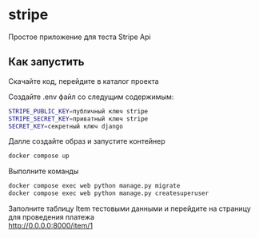 # stripe

Простое приложение для теста Stripe Api

## Как запустить

Скачайте код, перейдите в каталог проекта

Создайте .env файл со следущим содержимым:

```sh
STRIPE_PUBLIC_KEY=публичный ключ stripe
STRIPE_SECRET_KEY=приватный ключ stripe
SECRET_KEY=секретный ключ django
```

Далле создайте образ и запустите контейнер
```sh
docker compose up
```
Выполните команды
```sh
docker compose exec web python manage.py migrate
docker compose exec web python manage.py createsuperuser
```
Заполните таблицу Item тестовыми данными и перейдите на страницу для проведения платежа  
http://0.0.0.0:8000/item/1
